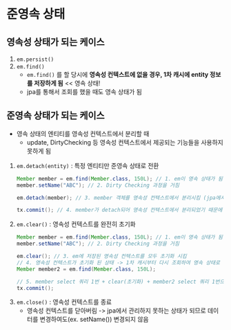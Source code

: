 # 준영속 상태
## 영속성 상태가 되는 케이스
1. ```em.persist()```
2. ```em.find()```
   - ```em.find()``` 를 할 당시에 __영속성 컨텍스트에 없을 경우, 1차 캐시에 entity 정보를 저장하게 됨__ << 영속 상태!
   - jpa를 통해서 조회를 했을 때도 영속 상태가 됨
## 준영속 상태가 되는 케이스
- 영속 상태의 엔티티를 영속성 컨텍스트에서 분리할 때
   - update, DirtyChecking 등 영속성 컨텍스트에서 제공되는 기능들을 사용하지 못하게 됨
1. ```em.detach(entity)``` : 특정 엔티티만 준영속 상태로 전환
   ```java
   Member member = em.find(Member.class, 150L); // 1. em이 영속 상태가 됨
   member.setName("ABC"); // 2. Dirty Checking 과정을 거침

   em.detach(member); // 3. member 객체를 영속성 컨텍스트에서 분리시킴 (jpa에서 관리하지 않음)

   tx.commit(); // 4. member가 detach되어 영속성 컨텍스트에서 분리되었기 때문에 아무것도 일어나지 않음
   ```
3. ```em.clear()``` : 영속성 컨텍스트를 완전히 초기화
   ```java
   Member member = em.find(Member.class, 150L); // 1. em이 영속 상태가 됨
   member.setName("ABC"); // 2. Dirty Checking 과정을 거침

   em.clear(); // 3. em에 저장된 영속성 컨텍스트를 모두 초기화 시킴
   // 4. 영속성 컨텍스트가 초기화 된 상태 -> 1차 캐시부터 다시 조회하여 영속 상태로 만듦 
   Member member2 = em.find(Member.class, 150L);
   
   // 5. member select 쿼리 1번 + clear(초기화) + member2 select 쿼리 1번으로 총 2번의 select 쿼리가 나가게 됨
   tx.commit();    
   ```
5. ```em.close()``` : 영속성 컨텍스트를 종료
   - 영속성 컨텍스트를 닫아버림 -> jpa에서 관리하지 못하는 상태가 되므로 데이터를 변경하여도(ex. setName()) 변경되지 않음 
